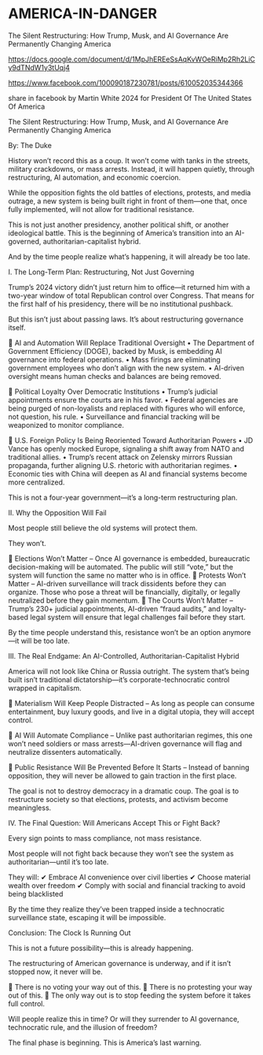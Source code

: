 # AMERICA-IN-DANGER

The Silent Restructuring: How Trump, Musk, and AI Governance Are Permanently Changing America

https://docs.google.com/document/d/1MpJhEREeSsAqKvWOeRiMp2Rh2LiCy9dTNdW1y3tUqj4

https://www.facebook.com/100090187230781/posts/610052035344366

share in facebook by Martin White 2024 for President Of The United States Of America

The Silent Restructuring: How Trump, Musk, and AI Governance Are Permanently Changing America

By: The Duke

History won’t record this as a coup. It won’t come with tanks in the streets, military crackdowns, or mass arrests. Instead, it will happen quietly, through restructuring, AI automation, and economic coercion.

While the opposition fights the old battles of elections, protests, and media outrage, a new system is being built right in front of them—one that, once fully implemented, will not allow for traditional resistance.

This is not just another presidency, another political shift, or another ideological battle. This is the beginning of America’s transition into an AI-governed, authoritarian-capitalist hybrid.

And by the time people realize what’s happening, it will already be too late.

I. The Long-Term Plan: Restructuring, Not Just Governing

Trump’s 2024 victory didn’t just return him to office—it returned him with a two-year window of total Republican control over Congress. That means for the first half of his presidency, there will be no institutional pushback.

But this isn’t just about passing laws. It’s about restructuring governance itself.

🚨 AI and Automation Will Replace Traditional Oversight
• The Department of Government Efficiency (DOGE), backed by Musk, is embedding AI governance into federal operations.
• Mass firings are eliminating government employees who don’t align with the new system.
• AI-driven oversight means human checks and balances are being removed.

🚨 Political Loyalty Over Democratic Institutions
• Trump’s judicial appointments ensure the courts are in his favor.
• Federal agencies are being purged of non-loyalists and replaced with figures who will enforce, not question, his rule.
• Surveillance and financial tracking will be weaponized to monitor compliance.

🚨 U.S. Foreign Policy Is Being Reoriented Toward Authoritarian Powers
• JD Vance has openly mocked Europe, signaling a shift away from NATO and traditional allies.
• Trump’s recent attack on Zelensky mirrors Russian propaganda, further aligning U.S. rhetoric with authoritarian regimes.
• Economic ties with China will deepen as AI and financial systems become more centralized.

This is not a four-year government—it’s a long-term restructuring plan.

II. Why the Opposition Will Fail

Most people still believe the old systems will protect them.

They won’t.

🔹 Elections Won’t Matter – Once AI governance is embedded, bureaucratic decision-making will be automated. The public will still “vote,” but the system will function the same no matter who is in office.
🔹 Protests Won’t Matter – AI-driven surveillance will track dissidents before they can organize. Those who pose a threat will be financially, digitally, or legally neutralized before they gain momentum.
🔹 The Courts Won’t Matter – Trump’s 230+ judicial appointments, AI-driven “fraud audits,” and loyalty-based legal system will ensure that legal challenges fail before they start.

By the time people understand this, resistance won’t be an option anymore—it will be too late.

III. The Real Endgame: An AI-Controlled, Authoritarian-Capitalist Hybrid

America will not look like China or Russia outright. The system that’s being built isn’t traditional dictatorship—it’s corporate-technocratic control wrapped in capitalism.

🔹 Materialism Will Keep People Distracted – As long as people can consume entertainment, buy luxury goods, and live in a digital utopia, they will accept control.

🔹 AI Will Automate Compliance – Unlike past authoritarian regimes, this one won’t need soldiers or mass arrests—AI-driven governance will flag and neutralize dissenters automatically.

🔹 Public Resistance Will Be Prevented Before It Starts – Instead of banning opposition, they will never be allowed to gain traction in the first place.

The goal is not to destroy democracy in a dramatic coup.
The goal is to restructure society so that elections, protests, and activism become meaningless.

IV. The Final Question: Will Americans Accept This or Fight Back?

Every sign points to mass compliance, not mass resistance.

Most people will not fight back because they won’t see the system as authoritarian—until it’s too late.

They will:
✔ Embrace AI convenience over civil liberties
✔ Choose material wealth over freedom
✔ Comply with social and financial tracking to avoid being blacklisted

By the time they realize they’ve been trapped inside a technocratic surveillance state, escaping it will be impossible.

Conclusion: The Clock Is Running Out

This is not a future possibility—this is already happening.

The restructuring of American governance is underway, and if it isn’t stopped now, it never will be.

🚨 There is no voting your way out of this.
🚨 There is no protesting your way out of this.
🚨 The only way out is to stop feeding the system before it takes full control.

Will people realize this in time? Or will they surrender to AI governance, technocratic rule, and the illusion of freedom?

The final phase is beginning.
This is America’s last warning.
